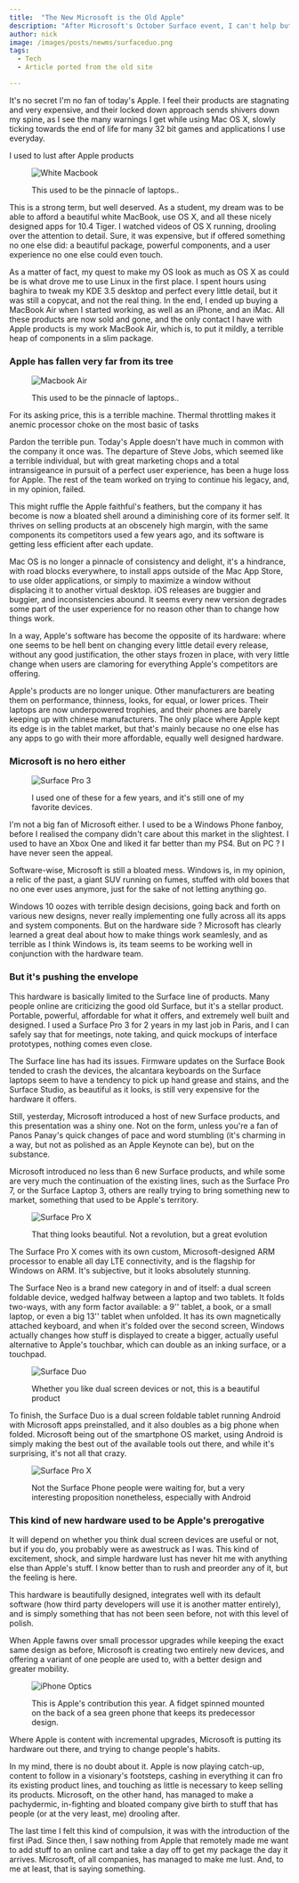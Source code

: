 ```yaml
---
title:  "The New Microsoft is the Old Apple"
description: "After Microsoft's October Surface event, I can't help but feel that Microsoft has now taken Apple's role in pushing hardware forward."
author: nick
image: /images/posts/newms/surfaceduo.png
tags:
  - Tech
  - Article ported from the old site

---
```


It's no secret I'm no fan of today's Apple. I feel their products are stagnating and very expensive, and their locked down approach sends shivers down my spine, as I see the many warnings I get while using Mac OS X, slowly ticking towards the end of life for many 32 bit games and applications I use everyday.

I used to lust after Apple products

<figure markdown="1">

![White Macbook](/images/posts/newms/whitemac.jpg)

<figcaption>This used to be the pinnacle of laptops..</figcaption>
</figure>


This is a strong term, but well deserved. As a student, my dream was to be able to afford a beautiful white MacBook, use OS X, and all these nicely designed apps for 10.4 Tiger. I watched videos of OS X running, drooling over the attention to detail. Sure, it was expensive, but if offered something no one else did: a beautiful package, powerful components, and a user experience no one else could even touch.

As a matter of fact, my quest to make my OS look as much as OS X as could be is what drove me to use Linux in the first place. I spent hours using baghira to tweak my KDE 3.5 desktop and perfect every little detail, but it was still a copycat, and not the real thing. In the end, I ended up buying a MacBook Air when I started working, as well as an iPhone, and an iMac. All these products are now sold and gone, and the only contact I have with Apple products is my work MacBook Air, which is, to put it mildly, a terrible heap of components in a slim package.

### Apple has fallen very far from its tree

<figure markdown="1">

![Macbook Air](/images/posts/newms/macbookair.jpg)

<figcaption>This used to be the pinnacle of laptops..</figcaption>
</figure>

For its asking price, this is a terrible machine. Thermal throttling makes it anemic processor choke on the most basic of tasks

Pardon the terrible pun. Today's Apple doesn't have much in common with the company it once was. The departure of Steve Jobs, which seemed like a terrible individual, but with great marketing chops and a total intransigeance in pursuit of a perfect user experience, has been a huge loss for Apple. The rest of the team worked on trying to continue his legacy, and, in my opinion, failed.

This might ruffle the Apple faithful's feathers, but the company it has become is now a bloated shell around a diminishing core of its former self. It thrives on selling products at an obscenely high margin, with the same components its competitors used a few years ago, and its software is getting less efficient after each update.

Mac OS is no longer a pinnacle of consistency and delight, it's a hindrance, with road blocks everywhere, to install apps outside of the Mac App Store, to use older applications, or simply to maximize a window without displacing it to another virtual desktop. iOS releases are buggier and buggier, and inconsistencies abound. It seems every new version degrades some part of the user experience for no reason other than to change how things work.

In a way, Apple's software has become the opposite of its hardware: where one seems to be hell bent on changing every little detail every release, without any good justification, the other stays frozen in place, with very little change when users are clamoring for everything Apple's competitors are offering.

Apple's products are no longer unique. Other manufacturers are beating them on performance, thinness, looks, for equal, or lower prices. Their laptops are now underpowered trophies, and their phones are barely keeping up with chinese manufacturers. The only place where Apple kept its edge is in the tablet market, but that's mainly because no one else has any apps to go with their more affordable, equally well designed hardware.

### Microsoft is no hero either

<figure markdown="1">

![Surface Pro 3](/images/posts/newms/surface3.jpg)

<figcaption>I used one of these for a few years, and it's still one of my favorite devices.</figcaption>
</figure>

I'm not a big fan of Microsoft either. I used to be a Windows Phone fanboy, before I realised the company didn't care about this market in the slightest. I used to have an Xbox One and liked it far better than my PS4. But on PC ? I have never seen the appeal. 

Software-wise, Microsoft is still a bloated mess. Windows is, in my opinion, a relic of the past, a giant SUV running on fumes, stuffed with old boxes that no one ever uses anymore, just for the sake of not letting anything go.

Windows 10 oozes with terrible design decisions, going back and forth on various new designs, never really implementing one fully across all its apps and system components. But on the hardware side ? Microsoft has clearly learned a great deal about how to make things work seamlesly, and as terrible as I think Windows is, its team seems to be working well in conjunction with the hardware team.

### But it's pushing the envelope

This hardware is basically limited to the Surface line of products. Many people online are criticizing the good old Surface, but it's a stellar product. Portable, powerful, affordable for what it offers, and extremely well built and designed. I used a Surface Pro 3 for 2 years in my last job in Paris, and I can safely say that for meetings, note taking, and quick mockups of interface prototypes, nothing comes even close.

The Surface line has had its issues. Firmware updates on the Surface Book tended to crash the devices, the alcantara keyboards on the Surface laptops seem to have a tendency to pick up hand grease and stains, and the Surface Studio, as beautiful as it looks, is still very expensive for the hardware it offers.

Still, yesterday, Microsoft introduced a host of new Surface products, and this presentation was a shiny one. Not on the form, unless you're a fan of Panos Panay's quick changes of pace and word stumbling (it's charming in a way, but not as polished as an Apple Keynote can be), but on the substance.

Microsoft introduced no less than 6 new Surface products, and while some are very much the continuation of the existing lines, such as the Surface Pro 7, or the Surface Laptop 3, others are really trying to bring something new to market, something that used to be Apple's territory.

<figure markdown="1">

![Surface Pro X](/images/posts/newms/surfaceX.jpg)

<figcaption>That thing looks beautiful. Not a revolution, but a great evolution</figcaption>
</figure>

The Surface Pro X comes with its own custom, Microsoft-designed ARM processor to enable all day LTE connectivity, and is the flagship for Windows on ARM. It's subjective, but it looks absolutely stunning.

The Surface Neo is a brand new category in and of itself: a dual screen foldable device, wedged halfway between a laptop and two tablets. It folds two-ways, with any form factor available: a 9'' tablet, a book, or a small laptop, or even a big 13'' tablet when unfolded. It has its own magnetically attached keyboard, and when it's folded over the second screen, Windows actually changes how stuff is displayed to create a bigger, actually useful alternative to Apple's touchbar, which can double as an inking surface, or a touchpad.

<figure markdown="1">

![Surface Duo](/images/posts/newms/surfaceduo.jpg)

<figcaption>Whether you like dual screen devices or not, this is a beautiful product</figcaption>
</figure>

To finish, the Surface Duo is a dual screen foldable tablet running Android with Microsoft apps preinstalled, and it also doubles as a big phone when folded. Microsoft being out of the smartphone OS market, using Android is simply making the best out of the available tools out there, and while it's surprising, it's not all that crazy.

<figure markdown="1">

![Surface Pro X](/images/posts/newms/surfacegofold.png)

<figcaption>Not the Surface Phone people were waiting for, but a very interesting proposition nonetheless, especially with Android</figcaption>
</figure>

### This kind of new hardware used to be Apple's prerogative

It will depend on whether you think dual screen devices are useful or not, but if you do, you probably were as awestruck as I was. This kind of excitement, shock, and simple hardware lust has never hit me with anything else than Apple's stuff. I know better than to rush and preorder any of it, but the feeling is here.

This hardware is beautifully designed, integrates well with its default software (how third party developers will use it is another matter entirely), and is simply something that has not been seen before, not with this level of polish.

When Apple fawns over small processor upgrades while keeping the exact same design as before, Microsoft is creating two entirely new devices, and offering a variant of one people are used to, with a better design and greater mobility.

<figure markdown="1">

![iPhone Optics](/images/posts/newms/iphoneoptics.jpg)

<figcaption>This is Apple's contribution this year. A fidget spinned mounted on the back of a sea green phone that keeps its predecessor design.</figcaption>
</figure>

Where Apple is content with incremental upgrades, Microsoft is putting its hardware out there, and trying to change people's habits.

In my mind, there is no doubt about it. Apple is now playing catch-up, content to follow in a visionary's footsteps, cashing in everything it can fro its existing product lines, and touching as little is necessary to keep selling its products. Microsoft, on the other hand, has managed to make a pachydermic, in-fighting and bloated company give birth to stuff that has people (or at the very least, me) drooling after.

The last time I felt this kind of compulsion, it was with the introduction of the first iPad. Since then, I saw nothing from Apple that remotely made me want to add stuff to an online cart and take a day off to get my package the day it arrives. Microsoft, of all companies, has managed to make me lust. And, to me at least, that is saying something.
